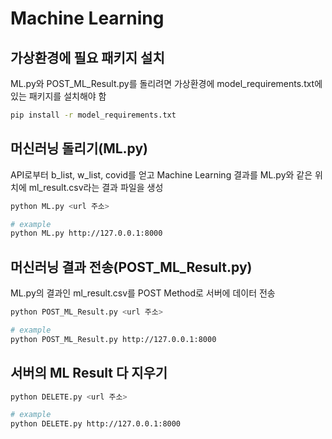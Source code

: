 # Machine Learning
## 가상환경에 필요 패키지 설치
ML.py와 POST_ML_Result.py를 돌리려면 가상환경에 model_requirements.txt에 있는 패키지를 설치해야 함
```bash
pip install -r model_requirements.txt
```
## 머신러닝 돌리기(ML.py)
API로부터 b_list, w_list, covid를 얻고 Machine Learning 결과를 ML.py와 같은 위치에 ml_result.csv라는 결과 파일을 생성
```bash
python ML.py <url 주소>

# example
python ML.py http://127.0.0.1:8000
```

## 머신러닝 결과 전송(POST_ML_Result.py)
ML.py의 결과인 ml_result.csv를 POST Method로 서버에 데이터 전송
```bash
python POST_ML_Result.py <url 주소>

# example
python POST_ML_Result.py http://127.0.0.1:8000
```


## 서버의 ML Result 다 지우기
```bash
python DELETE.py <url 주소>

# example
python DELETE.py http://127.0.0.1:8000
```